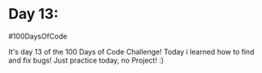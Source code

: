 # Day 13:
#100DaysOfCode

It's day 13 of the 100 Days of Code Challenge! Today i learned how to find and fix bugs! Just practice today, no Project! :)